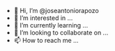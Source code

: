 - 👋 Hi, I’m @joseantoniorapozo
- 👀 I’m interested in ...
- 🌱 I’m currently learning ...
- 💞️ I’m looking to collaborate on ...
- 📫 How to reach me ...

<!---
joseantoniorapozo/joseantoniorapozo is a ✨ special ✨ repository because its `README.md` (this file) appears on your GitHub profile.
You can click the Preview link to take a look at your changes.
--->
